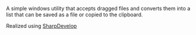 A simple windows utility that accepts dragged files and converts them into a list that can be saved as a file or copied to the clipboard.

Realized using [SharpDevelop](http://sharpdevelop.net/OpenSource/SD/Default.aspx)